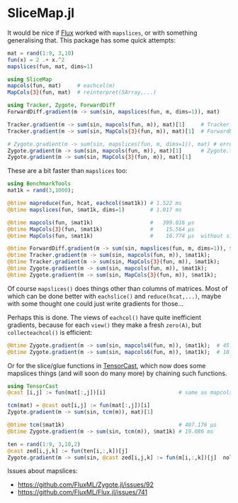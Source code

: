 # SliceMap.jl

It would be nice if [Flux](https://github.com/FluxML/Flux.jl) worked with `mapslices`, 
or with something generalising that. This package has some quick attempts:

```julia
mat = rand(1:9, 3,10)
fun(x) = 2 .+ x.^2
mapslices(fun, mat, dims=1)

using SliceMap
mapcols(fun, mat)     # eachcol(m)
MapCols{3}(fun, mat)  # reinterpret(SArray,...)

using Tracker, Zygote, ForwardDiff
ForwardDiff.gradient(m -> sum(sin, mapslices(fun, m, dims=1)), mat)

Tracker.gradient(m -> sum(sin, mapcols(fun, m)), mat)[1]     # Tracker.forward per slice
Tracker.gradient(m -> sum(sin, MapCols{3}(fun, m)), mat)[1]  # ForwardDiff on slices

# Zygote.gradient(m -> sum(sin, mapslices(fun, m, dims=1)), mat) # errors
Zygote.gradient(m -> sum(sin, mapcols(fun, m)), mat)[1]      # Zygote.forward 
Zygote.gradient(m -> sum(sin, MapCols{3}(fun, m)), mat)[1]
```

These are a bit faster than `mapslices` too:

```julia
using BenchmarkTools
mat1k = rand(3,1000);

@btime mapreduce(fun, hcat, eachcol($mat1k)) # 1.522 ms
@btime mapslices(fun, $mat1k, dims=1)        # 1.017 ms

@btime mapcols(fun, $mat1k)                  #   399.016 μs
@btime MapCols{3}(fun, $mat1k)               #    15.564 μs
@btime MapCols(fun, $mat1k)                  #    16.774 μs  without size

@btime ForwardDiff.gradient(m -> sum(sin, mapslices(fun, m, dims=1)), $mat1k); # 372.705 ms
@btime Tracker.gradient(m -> sum(sin, mapcols(fun, m)), $mat1k);               #  70.203 ms
@btime Tracker.gradient(m -> sum(sin, MapCols{3}(fun, m)), $mat1k);            #     146.561 μs, 330.51 KiB
@btime Zygote.gradient(m -> sum(sin, mapcols(fun, m)), $mat1k);                #  20.018 ms, 3.82 MiB
@btime Zygote.gradient(m -> sum(sin, MapCols{3}(fun, m)), $mat1k);             #     245.550 μs
```

Of course `mapslices()` does things other than columns of matrices. 
Most of which can be done better with `eachslice()` and `reduce(hcat,...)`, 
maybe with some thought one could just write gradients for those...

Perhaps this is done. The views of `eachcol()` have quite inefficient gradients, 
because for each `view()` they make a fresh `zero(A)`, but `collecteachcol()` is efficient:

```julia
@btime Zygote.gradient(m -> sum(sin, mapcols4(fun, m)), $mat1k);  # 45.616 ms, 49.49 MiB
@btime Zygote.gradient(m -> sum(sin, mapcols6(fun, m)), $mat1k);  # 18.655 ms,  3.37 MiB
```

Or for the slice/glue functions in [TensorCast](https://github.com/mcabbott/TensorCast.jl),
which now does some mapslices things (and will soon do many more) by chaining such functions.

```julia
using TensorCast
@cast [i,j] := fun(mat[:,j])[i]                       # same as mapcols

tcm(mat) = @cast out[i,j] := fun(mat[:,j])[i]
Zygote.gradient(m -> sum(sin, tcm(m)), mat)[1]

@btime tcm($mat1k)                                    # 407.176 μs
@btime Zygote.gradient(m -> sum(sin, tcm(m)), $mat1k) # 19.086 ms

ten = rand(1:9, 3,10,2)
@cast zed[i,j,k] := fun(ten[i,:,k])[j]
Zygote.gradient(m -> sum(sin, @cast zed[i,j,k] := fun(m[i,:,k])[j]  nolazy), ten)[1]
```

Issues about mapslices:
* https://github.com/FluxML/Zygote.jl/issues/92
* https://github.com/FluxML/Flux.jl/issues/741
